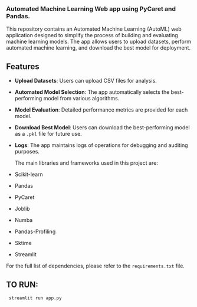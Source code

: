 ### Automated Machine Learning Web app using PyCaret and Pandas.

This repository contains an Automated Machine Learning (AutoML) web application designed to simplify the process of building and evaluating machine learning models. 
The app allows users to upload datasets, perform automated machine learning, and download the best model for deployment.

## Features

- **Upload Datasets**: Users can upload CSV files for analysis.
- **Automated Model Selection**: The app automatically selects the best-performing model from various algorithms.
- **Model Evaluation**: Detailed performance metrics are provided for each model.
- **Download Best Model**: Users can download the best-performing model as a `.pkl` file for future use.
- **Logs**: The app maintains logs of operations for debugging and auditing purposes.

  The main libraries and frameworks used in this project are:
  
- Scikit-learn
- Pandas
- PyCaret
- Joblib
- Numba
- Pandas-Profiling
- Sktime
- Streamlit

For the full list of dependencies, please refer to the `requirements.txt` file.

## TO RUN: 
` streamlit run app.py`
